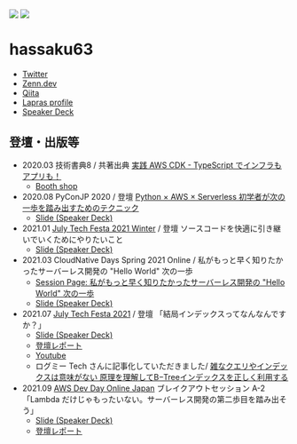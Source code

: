 <div>
  <img align="center" src="https://github-readme-stats.vercel.app/api?username=hassaku63&show_icons=true&hide_border=true" />  
  <img align="center" src="https://github-readme-stats.vercel.app/api/top-langs/?username=hassaku63&langs_count=6&hide=html&hide_border=true/" >
</div>

# hassaku63

- [Twitter](https://twitter.com/hassaku_63)
- [Zenn.dev](https://zenn.dev/hassaku63)
- [Qiita](https://qiita.com/hassaku_63)
- [Lapras profile](https://lapras.com/public/GCTGNRV)
- [Speaker Deck](https://speakerdeck.com/hassaku63)

## 登壇・出版等

- 2020.03 技術書典8 / 共著出典 [実践 AWS CDK - TypeScript でインフラもアプリも！](https://techbookfest.org/product/5655856821567488)
  - [Booth shop](https://booth.pm/ja/items/1881928)
- 2020.08 PyConJP 2020 / 登壇 [Python × AWS × Serverless 初学者が次の一歩を踏み出すためのテクニック](https://pycon.jp/2020/en/timetable/?id=203588)
  - [Slide (Speaker Deck)](https://speakerdeck.com/hassaku63/python-and-aws-and-serverless-step-to-the-next-stage-from-a-beginner)
- 2021.01 [July Tech Festa 2021 Winter](https://techfesta.connpass.com/event/193966/) / 登壇 ソースコードを快適に引き継いでいくためにやりたいこと
  - [Slide (Speaker Deck)](https://speakerdeck.com/hassaku63/jtf2021w-f5-hassaku-building-development-environment-with-docker-and-vscode?slide=2)
- 2021.03 CloudNative Days Spring 2021 Online / 私がもっと早く知りたかったサーバーレス開発の "Hello World" 次の一歩
  - [Session Page: 私がもっと早く知りたかったサーバーレス開発の "Hello World" 次の一歩](https://event.cloudnativedays.jp/cndo2021/talks/981)
  - [Slide (Speaker Deck)](https://speakerdeck.com/hassaku63/serverless-development-practices-the-next-step-of-hello-world)
- 2021.07 [July Tech Festa 2021](https://techfesta.connpass.com/event/213069/) / 登壇 「結局インデックスってなんなんですか？」
  - [Slide (Speaker Deck)](https://speakerdeck.com/hassaku63/lets-learn-about-b-tree-index)
  - [登壇レポート](https://blog.serverworks.co.jp/2021/07/19/145409)
  - [Youtube](https://youtu.be/33oFtND-dj4)
  - ログミー Tech さんに記事化していただきました/ [雑なクエリやインデックスは意味がない 原理を理解してB−Treeインデックスを正しく利用する](https://logmi.jp/tech/articles/325519)
- 2021.09 [AWS Dev Day Online Japan](https://aws.amazon.com/jp/about-aws/events/2021/devday/) ブレイクアウトセッション A-2 「Lambda だけじゃもったいない。サーバーレス開発の第二歩目を踏み出そう」
  - [Slide (Speaker Deck)](https://speakerdeck.com/hassaku63/lets-take-second-step-in-serverless-development)
  - [登壇レポート](https://blog.serverworks.co.jp/aws-dev-day-online-japan-2021-report-hashimoto)
